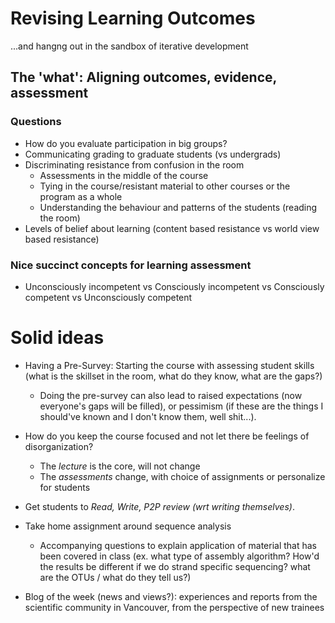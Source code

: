 # Revising Learning Outcomes  
...and hangng out in the sandbox of iterative development  

## The 'what': Aligning outcomes, evidence, assessment  


### Questions  
- How do you evaluate participation in big groups?  
- Communicating grading to graduate students (vs undergrads)   
- Discriminating resistance from confusion in the room  
	- Assessments in the middle of the course  
	- Tying in the course/resistant material to other courses or the program as a whole  
	- Understanding the behaviour and patterns of the students (reading the room)  
- Levels of belief about learning (content based resistance vs world view based resistance)   

### Nice succinct concepts for learning assessment  
- Unconsciously incompetent vs Consciously incompetent vs Consciously competent vs Unconsciously competent
 
# Solid ideas   
- Having a Pre-Survey: Starting the course with assessing student skills (what is the skillset in the room, what do they know, what are the gaps?)  
	- Doing the pre-survey can also lead to raised expectations (now everyone's gaps will be filled), or pessimism (if these are the things I should've known and I don't know them, well shit...).  
- How do you keep the course focused and not let there be feelings of disorganization?  
	- The *lecture* is the core, will not change  
	- The *assessments* change, with choice of assignments or personalize for students  
- Get students to *Read, Write, P2P review (wrt writing themselves)*.  

- Take home assignment around sequence analysis  
	- Accompanying questions to explain application of material that has been covered in class (ex. what type of assembly algorithm? How'd the results be different if we do strand specific sequencing? what are the OTUs / what do they tell us?)  
- Blog of the week (news and views?): experiences and reports from the scientific community in Vancouver, from the perspective of new trainees  

